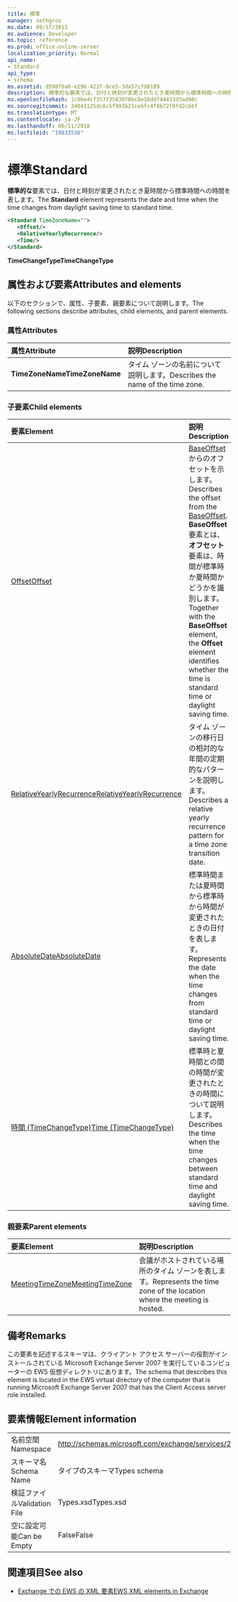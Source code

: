 ```yaml
---
title: 標準
manager: sethgros
ms.date: 09/17/2015
ms.audience: Developer
ms.topic: reference
ms.prod: office-online-server
localization_priority: Normal
api_name:
- Standard
api_type:
- schema
ms.assetid: d598f0a6-e296-423f-8ce5-3da57cfd8189
description: 標準的な要素では、日付と時刻が変更されたとき夏時間から標準時間への時間を表します。
ms.openlocfilehash: 1c9be4cf35773583078bc8e16ddf44433d3ad98c
ms.sourcegitcommit: 34041125dc8c5f993b21cebfc4f8b72f0fd2cb6f
ms.translationtype: MT
ms.contentlocale: ja-JP
ms.lasthandoff: 06/11/2018
ms.locfileid: "19833536"
---
```

# <a name="standard"></a><span data-ttu-id="2841a-103">標準</span><span class="sxs-lookup"><span data-stu-id="2841a-103">Standard</span></span>

<span data-ttu-id="2841a-104">**標準的な**要素では、日付と時刻が変更されたとき夏時間から標準時間への時間を表します。</span><span class="sxs-lookup"><span data-stu-id="2841a-104">The **Standard** element represents the date and time when the time changes from daylight saving time to standard time.</span></span> 
  
```xml
<Standard TimeZoneName="">
   <Offset/>
   <RelativeYearlyRecurrence/>
   <Time/>
</Standard>
```

 <span data-ttu-id="2841a-105">**TimeChangeType**</span><span class="sxs-lookup"><span data-stu-id="2841a-105">**TimeChangeType**</span></span>
## <a name="attributes-and-elements"></a><span data-ttu-id="2841a-106">属性および要素</span><span class="sxs-lookup"><span data-stu-id="2841a-106">Attributes and elements</span></span>

<span data-ttu-id="2841a-107">以下のセクションで、属性、子要素、親要素について説明します。</span><span class="sxs-lookup"><span data-stu-id="2841a-107">The following sections describe attributes, child elements, and parent elements.</span></span>
  
### <a name="attributes"></a><span data-ttu-id="2841a-108">属性</span><span class="sxs-lookup"><span data-stu-id="2841a-108">Attributes</span></span>

|<span data-ttu-id="2841a-109">**属性**</span><span class="sxs-lookup"><span data-stu-id="2841a-109">**Attribute**</span></span>|<span data-ttu-id="2841a-110">**説明**</span><span class="sxs-lookup"><span data-stu-id="2841a-110">**Description**</span></span>|
|:-----|:-----|
|<span data-ttu-id="2841a-111">**TimeZoneName**</span><span class="sxs-lookup"><span data-stu-id="2841a-111">**TimeZoneName**</span></span> <br/> |<span data-ttu-id="2841a-112">タイム ゾーンの名前について説明します。</span><span class="sxs-lookup"><span data-stu-id="2841a-112">Describes the name of the time zone.</span></span>  <br/> |
   
### <a name="child-elements"></a><span data-ttu-id="2841a-113">子要素</span><span class="sxs-lookup"><span data-stu-id="2841a-113">Child elements</span></span>

|<span data-ttu-id="2841a-114">**要素**</span><span class="sxs-lookup"><span data-stu-id="2841a-114">**Element**</span></span>|<span data-ttu-id="2841a-115">**説明**</span><span class="sxs-lookup"><span data-stu-id="2841a-115">**Description**</span></span>|
|:-----|:-----|
|[<span data-ttu-id="2841a-116">Offset</span><span class="sxs-lookup"><span data-stu-id="2841a-116">Offset</span></span>](offset.md) <br/> |<span data-ttu-id="2841a-117">[BaseOffset](baseoffset.md)からのオフセットを示します。</span><span class="sxs-lookup"><span data-stu-id="2841a-117">Describes the offset from the [BaseOffset](baseoffset.md).</span></span> <span data-ttu-id="2841a-118">**BaseOffset**要素とは、**オフセット**要素は、時間が標準時か夏時間かどうかを識別します。</span><span class="sxs-lookup"><span data-stu-id="2841a-118">Together with the **BaseOffset** element, the **Offset** element identifies whether the time is standard time or daylight saving time.</span></span>  <br/> |
|[<span data-ttu-id="2841a-119">RelativeYearlyRecurrence</span><span class="sxs-lookup"><span data-stu-id="2841a-119">RelativeYearlyRecurrence</span></span>](relativeyearlyrecurrence.md) <br/> |<span data-ttu-id="2841a-120">タイム ゾーンの移行日の相対的な年間の定期的なパターンを説明します。</span><span class="sxs-lookup"><span data-stu-id="2841a-120">Describes a relative yearly recurrence pattern for a time zone transition date.</span></span>  <br/> |
|[<span data-ttu-id="2841a-121">AbsoluteDate</span><span class="sxs-lookup"><span data-stu-id="2841a-121">AbsoluteDate</span></span>](absolutedate.md) <br/> |<span data-ttu-id="2841a-122">標準時間または夏時間から標準時から時間が変更されたときの日付を表します。</span><span class="sxs-lookup"><span data-stu-id="2841a-122">Represents the date when the time changes from standard time or daylight saving time.</span></span>  <br/> |
|[<span data-ttu-id="2841a-123">時間 (TimeChangeType)</span><span class="sxs-lookup"><span data-stu-id="2841a-123">Time (TimeChangeType)</span></span>](time-timechangetype.md) <br/> |<span data-ttu-id="2841a-124">標準時と夏時間との間の時間が変更されたときの時間について説明します。</span><span class="sxs-lookup"><span data-stu-id="2841a-124">Describes the time when the time changes between standard time and daylight saving time.</span></span>  <br/> |
   
### <a name="parent-elements"></a><span data-ttu-id="2841a-125">親要素</span><span class="sxs-lookup"><span data-stu-id="2841a-125">Parent elements</span></span>

|<span data-ttu-id="2841a-126">**要素**</span><span class="sxs-lookup"><span data-stu-id="2841a-126">**Element**</span></span>|<span data-ttu-id="2841a-127">**説明**</span><span class="sxs-lookup"><span data-stu-id="2841a-127">**Description**</span></span>|
|:-----|:-----|
|[<span data-ttu-id="2841a-128">MeetingTimeZone</span><span class="sxs-lookup"><span data-stu-id="2841a-128">MeetingTimeZone</span></span>](meetingtimezone.md) <br/> |<span data-ttu-id="2841a-129">会議がホストされている場所のタイム ゾーンを表します。</span><span class="sxs-lookup"><span data-stu-id="2841a-129">Represents the time zone of the location where the meeting is hosted.</span></span>  <br/> |
   
## <a name="remarks"></a><span data-ttu-id="2841a-130">備考</span><span class="sxs-lookup"><span data-stu-id="2841a-130">Remarks</span></span>

<span data-ttu-id="2841a-131">この要素を記述するスキーマは、クライアント アクセス サーバーの役割がインストールされている Microsoft Exchange Server 2007 を実行しているコンピューターの EWS 仮想ディレクトリにあります。</span><span class="sxs-lookup"><span data-stu-id="2841a-131">The schema that describes this element is located in the EWS virtual directory of the computer that is running Microsoft Exchange Server 2007 that has the Client Access server role installed.</span></span>
  
## <a name="element-information"></a><span data-ttu-id="2841a-132">要素情報</span><span class="sxs-lookup"><span data-stu-id="2841a-132">Element information</span></span>

|||
|:-----|:-----|
|<span data-ttu-id="2841a-133">名前空間</span><span class="sxs-lookup"><span data-stu-id="2841a-133">Namespace</span></span>  <br/> |http://schemas.microsoft.com/exchange/services/2006/types  <br/> |
|<span data-ttu-id="2841a-134">スキーマ名</span><span class="sxs-lookup"><span data-stu-id="2841a-134">Schema Name</span></span>  <br/> |<span data-ttu-id="2841a-135">タイプのスキーマ</span><span class="sxs-lookup"><span data-stu-id="2841a-135">Types schema</span></span>  <br/> |
|<span data-ttu-id="2841a-136">検証ファイル</span><span class="sxs-lookup"><span data-stu-id="2841a-136">Validation File</span></span>  <br/> |<span data-ttu-id="2841a-137">Types.xsd</span><span class="sxs-lookup"><span data-stu-id="2841a-137">Types.xsd</span></span>  <br/> |
|<span data-ttu-id="2841a-138">空に設定可能</span><span class="sxs-lookup"><span data-stu-id="2841a-138">Can be Empty</span></span>  <br/> |<span data-ttu-id="2841a-139">False</span><span class="sxs-lookup"><span data-stu-id="2841a-139">False</span></span>  <br/> |
   
## <a name="see-also"></a><span data-ttu-id="2841a-140">関連項目</span><span class="sxs-lookup"><span data-stu-id="2841a-140">See also</span></span>



- [<span data-ttu-id="2841a-141">Exchange での EWS の XML 要素</span><span class="sxs-lookup"><span data-stu-id="2841a-141">EWS XML elements in Exchange</span></span>](ews-xml-elements-in-exchange.md)

